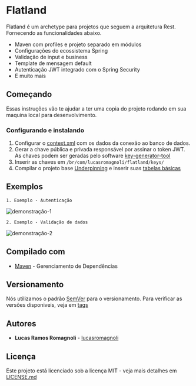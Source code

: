 # Flatland

Flatland é um archetype para projetos que seguem a arquitetura Rest. Fornecendo as funcionalidades abaixo.

- Maven com profiles e projeto separado em módulos
- Configurações do ecossistema Spring
- Validação de input e business
- Template de mensagem default
- Autenticação JWT integrado com o Spring Security
- E muito mais

## Começando

Essas instruções vão te ajudar a ter uma copia do projeto rodando em sua maquina local para desenvolvimento.

### Configurando e instalando

1. Configurar o [context.xml](https://github.com/lucasromagnoli/flatland/blob/master/flatland-web/src/main/webapp/WEB-INF/web.xml) com os dados da conexão ao banco de dados.
1. Gerar a chave pública e privada responsável por assinar o token JWT. As chaves podem ser geradas pelo software [key-generator-tool](https://github.com/lucasromagnoli/key-generator/releases/tag/V1.0.0)
1. Inserir as chaves em `/br/com/lucasromagnoli/flatland/keys/`
1. Compilar o projeto base [Underpinning](https://github.com/lucasromagnoli/underpinning) e inserir suas [tabelas básicas](https://github.com/lucasromagnoli/underpinning/blob/master/underpinning-web/src/main/resources/sql/underpinning.sql)


## Exemplos
```
1. Exemplo - Autenticação
```
![demonstração-1](https://i.ibb.co/9rGTL79/demo1.png)

```
2. Exemplo - Validação de dados
```
![demonstração-2](https://i.ibb.co/yp8Xdf1/Sem-t-tulo.png)

## Compilado com

* [Maven](https://maven.apache.org/) - Gerenciamento de Dependências

## Versionamento

Nós utilizamos o padrão [SemVer](http://semver.org/) para o versionamento. Para verificar as versões disponiveis, veja em [tags](https://github.com/lucasromagnoli/flatland/tags)

## Autores

* **Lucas Ramos Romagnoli** - [lucasromagnoli](https://github.com/lucasromagnoli)

## Licença

Este projeto está licenciado sob a licença MIT - veja mais detalhes em [LICENSE.md](https://github.com/lucasromagnoli/flatland/blob/master/LICENSE)
